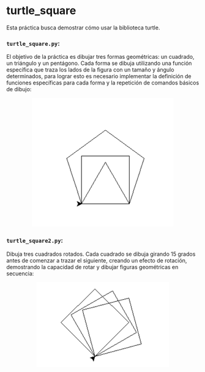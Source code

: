 # turtle_square
Esta práctica busca demostrar cómo usar la biblioteca turtle.

### **`turtle_square.py`**:
El objetivo de la práctica es dibujar tres formas geométricas: un cuadrado, un triángulo y un pentágono. Cada forma se dibuja utilizando una función específica que traza los lados de la figura con un tamaño y ángulo determinados, para lograr esto es necesario implementar la definición de funciones específicas para cada forma y la repetición de comandos básicos de dibujo:

<div align="center">
    <img src="turtlesquare_img1.png" alt="Imagen turtle" />
</div>

### **`turtle_square2.py`**:
Dibuja tres cuadrados rotados. Cada cuadrado se dibuja girando 15 grados antes de comenzar a trazar el siguiente, creando un efecto de rotación, demostrando la capacidad de rotar y dibujar figuras geométricas en secuencia:

<div align="center">
    <img src="turtlesquare_img2.png" alt="Imagen turtle" />
</div>
